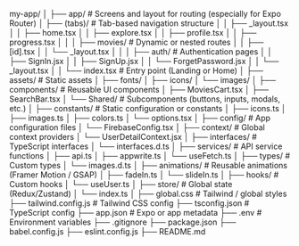 my-app/
│
├── app/                            # Screens and layout for routing (especially for Expo Router)
│   ├── (tabs)/                     # Tab-based navigation structure
│   │   ├── _layout.tsx
│   │   ├── home.tsx
│   │   ├── explore.tsx
│   │   ├── profile.tsx
│   │   ├── progress.tsx
│   │
│   ├── movies/                     # Dynamic or nested routes
│   │   ├── [id].tsx
│   │   └── _layout.tsx
│   │
│   ├── auth/                       # Authentication pages
│   │   ├── SignIn.jsx
│   │   ├── SignUp.jsx
│   │   └── ForgetPassword.jsx
│   │   └── _layout.tsx
│
│   └── index.tsx                   # Entry point (Landing or Home)
│
├── assets/                         # Static assets
│   ├── fonts/
│   ├── icons/
│   └── images/
│
├── components/                     # Reusable UI components
│   ├── MoviesCart.tsx
│   ├── SearchBar.tsx
│   └── Shared/                     # Subcomponents (buttons, inputs, modals, etc.)
│
├── constants/                      # Static configuration or constants
│   ├── icons.ts
│   ├── images.ts
│   ├── colors.ts
│   └── options.tsx
│
├── config/                         # App configuration files
│   └── FirebaseConfig.tsx
│
├── context/                        # Global context providers
│   └── UserDetailContext.jsx
│
├── interfaces/                     # TypeScript interfaces
│   └── interfaces.d.ts
│
├── services/                       # API service functions
│   ├── api.ts
│   ├── appwrite.ts
│   └── useFetch.ts
│
├── types/                          # Custom types
│   └── images.d.ts
│
├── animations/                     # Reusable animations (Framer Motion / GSAP)
│   ├── fadeIn.ts
│   └── slideIn.ts
│
├── hooks/                          # Custom hooks
│   └── useUser.ts
│
├── store/                          # Global state (Redux/Zustand)
│   └── index.ts
│
├── global.css                      # Tailwind / global styles
├── tailwind.config.js              # Tailwind CSS config
├── tsconfig.json                   # TypeScript config
├── app.json                        # Expo or app metadata
├── .env                            # Environment variables
├── .gitignore
├── package.json
├── babel.config.js
├── eslint.config.js
├── README.md
